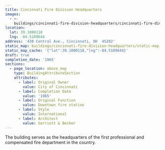 ```yaml
---
title: Cincinnati Fire Division Headquarters
images:
  - >-
    buildings/cincinnati-fire-division-headquarters/cincinnati-fire-division-headquarters-0_xu6ut7
location:
  lat: 39.1000118
  lng: -84.5189644
address: '430 Central Ave., Cincinnati, OH  45202'
static_map: buildings/cincinnati-fire-division-headquarters/static-map_vj69hi
static_map_cache: '{"lat":39.1000118,"lng":-84.5189644}'
draft: true
completion_date: '1965'
sections:
  - page_location: above_map
    type: BuildingAttributeSection
    attributes:
      - label: Original Owner
        value: City of Cincinnati
      - label: Completion Date
        value: '1965'
      - label: Original Function
        value: Downtown fire station
      - label: Style
        value: International
      - label: Architect
        value: Garriott & Becker
---
```


The building serves as the headquarters of the first professional and compensated fire department in the country.
